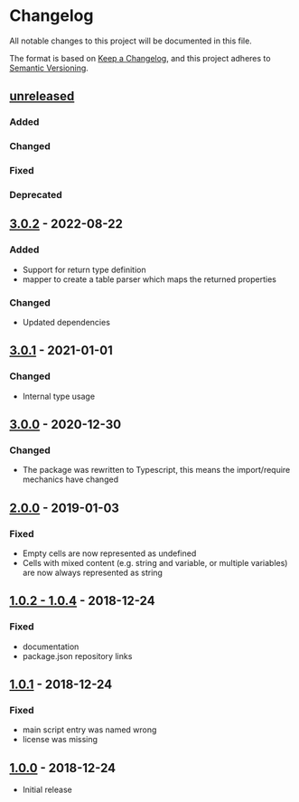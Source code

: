 # Changelog
All notable changes to this project will be documented in this file.

The format is based on [Keep a Changelog](https://keepachangelog.com/en/1.0.0/),
and this project adheres to [Semantic Versioning](https://semver.org/spec/v2.0.0.html).

## [unreleased]

### Added
### Changed
### Fixed
### Deprecated


## [3.0.2] - 2022-08-22

### Added
- Support for return type definition
- mapper to create a table parser which maps the returned properties

### Changed
- Updated dependencies


## [3.0.1] - 2021-01-01

### Changed
- Internal type usage

## [3.0.0] - 2020-12-30

### Changed
- The package was rewritten to Typescript, this means the import/require mechanics have changed


## [2.0.0] - 2019-01-03

### Fixed
- Empty cells are now represented as undefined
- Cells with mixed content (e.g. string and variable, or multiple variables) are now always represented as string


## [1.0.2 - 1.0.4] - 2018-12-24

### Fixed
- documentation
- package.json repository links


## [1.0.1] - 2018-12-24

### Fixed
- main script entry was named wrong
- license was missing


## [1.0.0] - 2018-12-24
- Initial release

[unreleased]: https://github.com/rspieker/template-literal-table/compare/v3.0.2...HEAD
[3.0.2]: https://github.com/rspieker/template-literal-table/compare/v3.0.1...v3.0.2
[3.0.1]: https://github.com/rspieker/template-literal-table/compare/v3.0.0...v3.0.1
[3.0.0]: https://github.com/rspieker/template-literal-table/compare/v2.0.0...v3.0.0
[2.0.0]: https://github.com/rspieker/template-literal-table/compare/v1.0.4...v2.0.0
[1.0.2 - 1.0.4]: https://github.com/rspieker/template-literal-table/compare/v1.0.1...v1.0.4
[1.0.1]: https://github.com/rspieker/template-literal-table/compare/v1.0.0...v1.0.1
[1.0.0]: https://github.com/rspieker/template-literal-table/releases/tag/v1.0.0